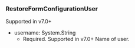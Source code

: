 ### RestoreFormConfigurationUser
Supported in v7.0+

- username: System.String
  - Required. Supported in v7.0+
  Name of user.
